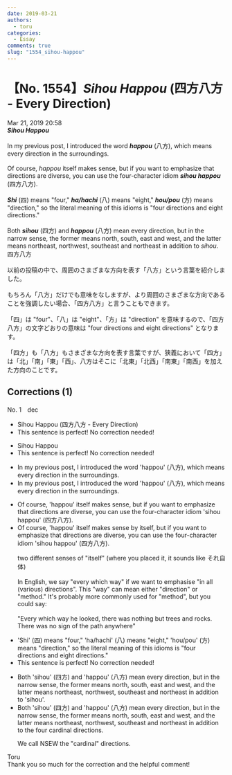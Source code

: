 ```yaml
---
date: 2019-03-21
authors:
  - toru
categories:
  - Essay
comments: true
slug: "1554_sihou-happou"
---
```


# 【No. 1554】<strong><em>Sihou Happou</strong></em> (四方八方 - Every Direction)
<div class="date">Mar 21, 2019 20:58</div>
<div id="post"><div id="body_show_ori">
<strong><em>Sihou Happou</strong></em><br/><br/>In my previous post, I introduced the word <strong><em>happou</em></strong> (八方), which means every direction in the surroundings.<br/><br/>Of course, <em>happou</em> itself makes sense, but if you want to emphasize that directions are diverse, you can use the four-character idiom <strong><em>sihou happou</em></strong> (四方八方).<br/><br/><strong><em>Shi</em></strong> (四) means "four," <strong><em>ha/hachi</em></strong> (八) means "eight," <strong><em>hou/pou</em></strong> (方) means "direction," so the literal meaning of this idioms is "four directions and eight directions."<br/><br/>Both <strong><em>sihou</em></strong> (四方) and <strong><em>happou</em></strong> (八方) mean every direction, but in the narrow sense, the former means north, south, east and west, and the latter means northeast, northwest, southeast and northeast in addition to <em>sihou</em>.
</div></div>

<!-- more -->

<div id="post_ja"><div id="body_show_mo">
四方八方<br/><br/>以前の投稿の中で、周囲のさまざまな方向を表す「八方」という言葉を紹介しました。<br/><br/>もちろん「八方」だけでも意味をなしますが、より周囲のさまざまな方向であることを強調したい場合、「四方八方」と言うこともできます。<br/><br/>「四」は "four"、「八」は "eight"、「方」は "direction" を意味するので、「四方八方」の文字どおりの意味は "four directions and eight directions" となります。<br/><br/>「四方」も「八方」もさまざまな方向を表す言葉ですが、狭義において「四方」は「北」「南」「東」「西」、八方はそこに「北東」「北西」「南東」「南西」を加えた方向のことです。
</div></div>

## Corrections (1)
<div id="block"><div class="first_name"> No. 1　<span class="just_name">dec</span></div><div id="block2">
<ul class="correction_field">
<li class="incorrect">Sihou Happou (四方八方 - Every Direction)</li>
<li class="corrected perfect">This sentence is perfect! No correction needed!</li>
</ul>
<ul class="correction_field">
<li class="incorrect">Sihou Happou</li>
<li class="corrected perfect">This sentence is perfect! No correction needed!</li>
</ul>
<ul class="correction_field">
<li class="incorrect">In my previous post, I introduced the word 'happou' (八方), which means every direction in the surroundings.</li>
<li class="corrected correct">
In my previous post, I introduced the word 'happou' (八方), which means every direction<span class="f_red"><span class="sline"> in the surroundings</span></span>.
</li>
</ul>
<ul class="correction_field">
<li class="incorrect">Of course, 'happou' itself makes sense, but if you want to emphasize that directions are diverse, you can use the four-character idiom 'sihou happou' (四方八方).</li>
<li class="corrected correct">
Of course, 'happou' <span class="sline"><span class="f_red">itself</span></span> makes sense <span class="f_blue">by itself</span>, but if you want to emphasize that directions are diverse, you can use the four-character idiom 'sihou happou' (四方八方).
<p class="correction_comment">two different senses of "itself" (where you placed it, it sounds like それ自体)<br/><br/>In English, we say "every which way" if we want to emphasise "in all (various) directions". This "way" can mean either "direction" or "method." It's probably more commonly used for "method", but you could say:<br/><br/>"Every which way he looked, there was nothing but trees and rocks. There was no sign of the path anywhere"</p>
</li>
</ul>
<ul class="correction_field">
<li class="incorrect">'Shi' (四) means "four," 'ha/hachi' (八) means "eight," 'hou/pou' (方) means "direction," so the literal meaning of this idioms is "four directions and eight directions."</li>
<li class="corrected perfect">This sentence is perfect! No correction needed!</li>
</ul>
<ul class="correction_field">
<li class="incorrect">Both 'sihou' (四方) and 'happou' (八方) mean every direction, but in the narrow sense, the former means north, south, east and west, and the latter means northeast, northwest, southeast and northeast in addition to 'sihou'.</li>
<li class="corrected correct">
Both 'sihou' (四方) and 'happou' (八方) mean every direction, but in the narrow sense, the former means north, south, east and west, and the latter means northeast, northwest, southeast and northeast in addition <span class="f_blue">to the four cardinal directions</span>.
<p class="correction_comment">We call NSEW the "cardinal" directions.</p>
</li>
</ul>
</div><div class="name"><span class="just_name">Toru</span><br>
Thank you so much for the correction and the helpful comment!
</div>
</div>

